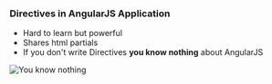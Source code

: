 ### Directives in AngularJS Application

* Hard to learn but powerful
* Shares html partials
* If you don't write Directives __you know nothing__ about AngularJS

![You know nothing](http://i.imgur.com/yXyerzM.jpg)